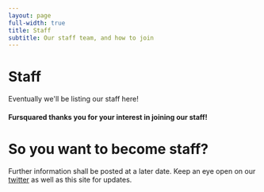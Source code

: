 ```yaml
---
layout: page
full-width: true
title: Staff
subtitle: Our staff team, and how to join
---
```


# Staff
Eventually we'll be listing our staff here!

#### Fursquared thanks you for your interest in joining our staff\!

# So you want to become staff?

Further information shall be posted at a later date.  Keep an eye open on our [twitter](https://twitter.com/fursquared) as well as this site for updates.
